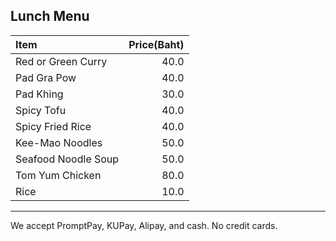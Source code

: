 ## Lunch Menu

| Item                                   | Price(Baht) |
|:---------------------------------------|------:|
| Red or Green Curry                            | 40.0 |
| Pad Gra Pow                            |  40.0  |
| Pad Khing                            |  30.0  |
| Spicy Tofu                            |  40.0  |
| Spicy Fried Rice                           |  40.0  |
| Kee-Mao Noodles                            |  50.0  |
| Seafood Noodle Soup                            |  50.0  |
| Tom Yum Chicken                           |80.0|
|Rice                                       | 10.0|

---

We accept PromptPay, KUPay, Alipay, and cash. No credit cards.